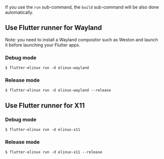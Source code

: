 If you use the `run` sub-command, the `build` sub-command will be also done automatically.

## Use Flutter runner for Wayland
Note: you need to install a Wayland compositor such as Weston and launch it before launching your Flutter apps.

### Debug mode
```Shell
$ flutter-elinux run -d elinux-wayland
```

### Release mode
```Shell
$ flutter-elinux run -d elinux-wayland --release
```

## Use Flutter runner for X11

### Debug mode
```Shell
$ flutter-elinux run -d elinux-x11
```

### Release mode
```Shell
$ flutter-elinux run -d elinux-x11 --release
```
